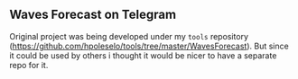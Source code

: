 ## Waves Forecast on Telegram

Original project was being developed under my ``` tools ``` repository (https://github.com/hpoleselo/tools/tree/master/WavesForecast).
But since it could be used by others i thought it would be nicer to have a separate repo for it.